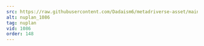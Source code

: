 ```yaml
---
src: https://raw.githubusercontent.com/Dadaism6/metadriverse-asset/main/script-nuplan-output-newcompressed/nuplan_1086.mp4
alt: nuplan_1086
tag: nuplan
vid: 1086
order: 148
---
```


